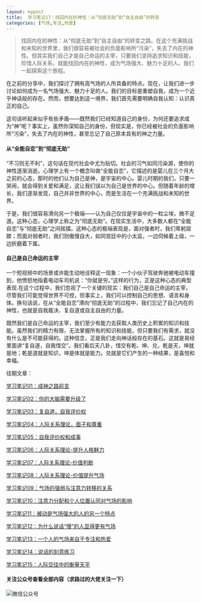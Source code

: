 ```yaml
---
layout: mypost
title:  学习笔记17：找回内在的神性：从“彻底无助”到“自主自由”的转变
categories: [气场,专注,热爱]
---
```


> 找回内在的神性：从“彻底无助”到“自主自由”的转变之路。在这个充满挑战和未知的世界里，我们很容易被社会的负面影响所“污染”，失去了内在的神性。但其实我们自己才是自己命运的主宰，只要我们坚持追求知识和技能，珍惜人际关系，就能找回内在的神性，成为气场强大、魅力十足的人。我们一起探索这个旅程。

在之前的分享中，我们探讨了拥有高气场的人所具备的特点。现在，让我们进一步讨论如何成为一名气场强大、魅力十足的人。我们的目标是重塑自我，成为一个近乎神话般的存在。然而，想要达到这一境界，我们首先需要明确自我认知：认识真正的自己。

这句话听起来似乎有些矛盾——既然我们已经知道自己的身份，为何还要追求成为“神”呢？事实上，虽然你深知自己的身份，但现实是，你已经被社会的负面影响所“污染”，失去了内在的神性，甚至忘记了自己原本具有的神之力量。

#### 从“全能自恋”到“彻底无助”
“不习则无不利”，这句话在现代社会中尤为贴切。社会的习气如同污染源，使你的神性逐渐消逝。心理学上有一个概念叫做“全能自恋”，它描述的是婴儿在三个月大之前的心态，那时的他们认为自己是神，是宇宙的中心。婴儿时期的我们，只要一哭闹，就会得到关爱和满足，这让我们误以为自己是世界的中心。但随着年龄的增长，我们逐渐发现，自己并非世界的中心，而是生活在一个充满挑战和未知的世界。

于是，我们很容易滑向另一个极端——认为自己仅仅是宇宙中的一粒尘埃，微不足道。这种心态，心理学上称之为“彻底无助”。在现实生活中，大多数人都在“全能自恋”与“彻底无助”之间摇摆。这种心态的极端表现是，面对强者时，我们卑躬屈膝；而面对弱者时，我们则傲慢自大，如同宫廷中的小太监，一边伺候着上级，一边折磨着下属。

#### 自己是自己命运的主宰
一个短视频中的场景或许能生动地诠释这一现象：一个小伙子驾驶奔驰被电动车撞到，他愤怒地指着电动车司机说：“你就是穷。”这样的行为，正是这种心态的典型表现.在这个过程中，我们忽视了一个关键的现实：我们自己是自己命运的主宰。尽管我们可能觉得世界不可控，但事实上，我们可以控制自己的思想、语言和身体。换句话说，在从“全能自恋”滑向“彻底无助”的过程中，我们忘记了自己内在的神性，也就是自我裁决、复自道或自主自由的力量。

既然我们是自己命运的主宰，我们至少有能力去获取人类历史上积累的知识和技能。虽然我们的精力有限，无法掌握所有的知识和技能，但只要我们有需求，就没有什么是不可能获得的。这种信念，正是我们走向神话般存在的基石。这就是易经里面讲“复自道，自我惜交”。我们看后天八卦，惜交有乾、坤、兑，乾是天，坤就是地；乾是道就是知识，坤是体就是能力。兑就是它们产生的一种结果，是喜悦和幸福。

往期文章：

[学习笔记01：成神之路前言](https://www.zahui.top/posts/2024/09/08/RoadtoBecomingaGod.html)

[学习笔记02：你的大脑需要升级了](https://www.zahui.top/posts/2024/09/21/BecomingaGod2.html)

[学习笔记03：复自道，自我评价权](https://www.zahui.top/posts/2024/09/22/BecomingaGod3.html)

[学习笔记04：人际关系理论，面子和尊重](https://www.zahui.top/posts/2024/09/29/becomeingagod4-mianzi-zunzhong.html)

[学习笔记05：自我评价权和成事](https://www.zahui.top/posts/2024/09/30/becomeingagod4-ziwopingjia-chengshi.html)

[学习笔记06：人际关系理论-提升人格魅力](https://www.zahui.top/posts/2024/10/11/tobecomeingagod6-relationships1.html)

[学习笔记07：人际关系理论-价值判断](https://www.zahui.top/posts/2024/11/02/tobecomeingagod-jiazhitixi.html)

[学习笔记08：人际关系理论-价值提升气场](https://www.zahui.top/posts/2024/12/29/qichang-zongjie202412.html)

[学习笔记09：气场的强弱与注意力转移的关系](https://www.zahui.top/posts/2025/01/16/qichang-yu-zhuyilizhuanyi.html)

[学习笔记10：注意力分配和个人位置认同对气场的影响](https://www.zahui.top/posts/2025/01/16/zhuyilifenpei-weizhirentong.html)

[学习笔记11：被动是气场强大的人的另一个特点](https://www.zahui.top/posts/2025/03/18/qichang-beidong.html)

[学习笔记12：为什么说话“慢”的人显得更有气场](https://www.zahui.top/posts/2025/03/21/qichang-man.html)

[学习笔记13：一个人的气场来自于专注和热爱](https://www.zahui.top/posts/2025/03/26/qichang-zhuanzhu-reai.html)

[学习笔记14：说话的刻意练习](https://www.zahui.top/posts/2025/04/01/shuohua-lianxi.html)

[学习笔记15：人际交往中的衡量天平](https://www.zahui.top/posts/2025/04/21/jiaowang-tianping.html)



#### 关注公众号查看全部内容（求路过的大佬关注一下）
![微信公众号](https://www.zahui.top/posts/2025/03/21/001.jpg)

